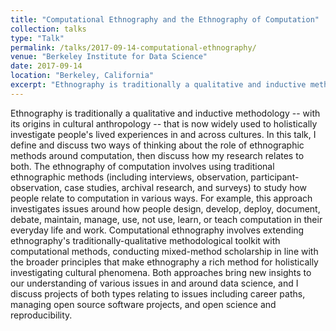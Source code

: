```yaml
---
title: "Computational Ethnography and the Ethnography of Computation"
collection: talks
type: "Talk"
permalink: /talks/2017-09-14-computational-ethnography/ 
venue: "Berkeley Institute for Data Science"
date: 2017-09-14
location: "Berkeley, California"
excerpt: "Ethnography is traditionally a qualitative and inductive methodology -- with its origins in cultural anthropology -- that is now widely used to holistically investigate people's lived experiences in and across cultures. In this talk, I define and discuss two ways of thinking about the role of ethnographic methods around computation, then discuss how my research relates to both."
---
```


Ethnography is traditionally a qualitative and inductive methodology -- with its origins in cultural anthropology -- that is now widely used to holistically investigate people's lived experiences in and across cultures. In this talk, I define and discuss two ways of thinking about the role of ethnographic methods around computation, then discuss how my research relates to both. The ethnography of computation involves using traditional ethnographic methods (including interviews, observation, participant-observation, case studies, archival research, and surveys) to study how people relate to computation in various ways. For example, this approach investigates issues around how people design, develop, deploy, document, debate, maintain, manage, use, not use, learn, or teach computation in their everyday life and work. Computational ethnography involves extending ethnography's traditionally-qualitative methodological toolkit with computational methods, conducting mixed-method scholarship in line with the broader principles that make ethnography a rich method for holistically investigating cultural phenomena. Both approaches bring new insights to our understanding of various issues in and around data science, and I discuss projects of both types relating to issues including career paths, managing open source software projects, and open science and reproducibility.
